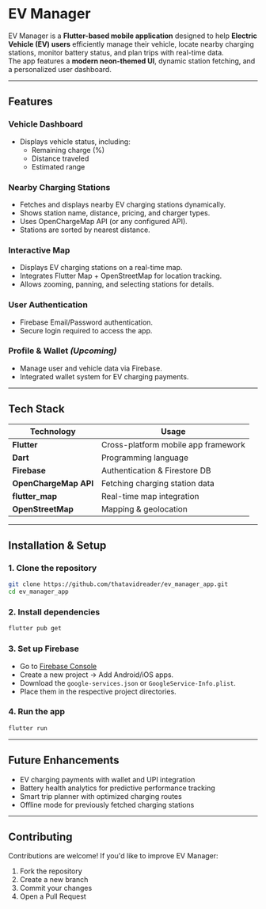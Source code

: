 
# EV Manager

EV Manager is a **Flutter-based mobile application** designed to help **Electric Vehicle (EV) users** efficiently manage their vehicle, locate nearby charging stations, monitor battery status, and plan trips with real-time data.  
The app features a **modern neon-themed UI**, dynamic station fetching, and a personalized user dashboard.

---

## Features

### Vehicle Dashboard  
- Displays vehicle status, including:  
  - Remaining charge (%)  
  - Distance traveled  
  - Estimated range  

### Nearby Charging Stations  
- Fetches and displays nearby EV charging stations dynamically.  
- Shows station name, distance, pricing, and charger types.  
- Uses OpenChargeMap API (or any configured API).  
- Stations are sorted by nearest distance.

### Interactive Map  
- Displays EV charging stations on a real-time map.  
- Integrates Flutter Map + OpenStreetMap for location tracking.  
- Allows zooming, panning, and selecting stations for details.

### User Authentication  
- Firebase Email/Password authentication.  
- Secure login required to access the app.

### Profile & Wallet *(Upcoming)*  
- Manage user and vehicle data via Firebase.  
- Integrated wallet system for EV charging payments.

---

## Tech Stack

| Technology | Usage |
|-----------|-----------------------------|
| **Flutter** | Cross-platform mobile app framework |
| **Dart** | Programming language |
| **Firebase** | Authentication & Firestore DB |
| **OpenChargeMap API** | Fetching charging station data |
| **flutter_map** | Real-time map integration |
| **OpenStreetMap** | Mapping & geolocation |

---

## Installation & Setup

### 1. Clone the repository  
```bash
git clone https://github.com/thatavidreader/ev_manager_app.git
cd ev_manager_app
```

### 2. Install dependencies  
```bash
flutter pub get
```

### 3. Set up Firebase  
- Go to [Firebase Console](https://console.firebase.google.com/)  
- Create a new project → Add Android/iOS apps.  
- Download the `google-services.json` or `GoogleService-Info.plist`.  
- Place them in the respective project directories.  

### 4. Run the app  
```bash
flutter run
```

---

## Future Enhancements

- EV charging payments with wallet and UPI integration  
- Battery health analytics for predictive performance tracking  
- Smart trip planner with optimized charging routes  
- Offline mode for previously fetched charging stations  

---

## Contributing

Contributions are welcome! If you'd like to improve EV Manager:  
1. Fork the repository  
2. Create a new branch   
3. Commit your changes  
4. Open a Pull Request  

